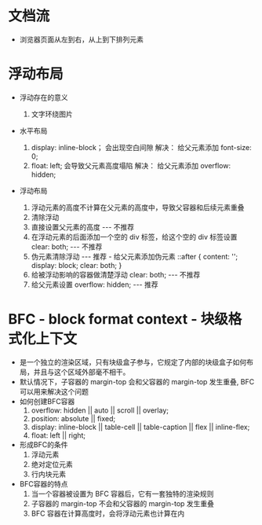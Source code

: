 # 文档流
- 浏览器页面从左到右，从上到下排列元素

# 浮动布局
- 浮动存在的意义
  1. 文字环绕图片

- 水平布局
  1. display: inline-block； 会出现空白间隙  解决： 给父元素添加 font-size: 0;
  2. float: left;  会导致父元素高度塌陷  解决： 给父元素添加 overflow: hidden;

- 浮动布局
  1. 浮动元素的高度不计算在父元素的高度中，导致父容器和后续元素重叠
  2. 清除浮动
    1. 直接设置父元素的高度 --- 不推荐
    2. 在浮动元素的后面添加一个空的 div 标签，给这个空的 div 标签设置 clear: both; --- 不推荐
    3. 伪元素清除浮动 --- 推荐
      - 给父元素添加伪元素 ::after {
        content: '';
        display: block;
        clear: both;
      }
    4. 给被浮动影响的容器做清楚浮动 clear: both; --- 不推荐
    5. 给父元素设置 overflow: hidden; --- 推荐

# BFC - block format context - 块级格式化上下文
- 是一个独立的渲染区域，只有块级盒子参与，它规定了内部的块级盒子如何布局，并且与这个区域外部毫不相干。
- 默认情况下，子容器的 margin-top 会和父容器的 margin-top 发生重叠, BFC 可以用来解决这个问题
- 如何创建BFC容器
  1. overflow: hidden || auto || scroll || overlay;
  2. position: absolute || fixed;
  3. display: inline-block || table-cell || table-caption || flex || inline-flex;
  4. float: left || right;
- 形成BFC的条件
  1. 浮动元素
  2. 绝对定位元素
  3. 行内块元素
- BFC容器的特点
  1. 当一个容器被设置为 BFC 容器后，它有一套独特的渲染规则
  2. 子容器的 margin-top 不会和父容器的 margin-top 发生重叠
  3. BFC 容器在计算高度时，会将浮动元素也计算在内